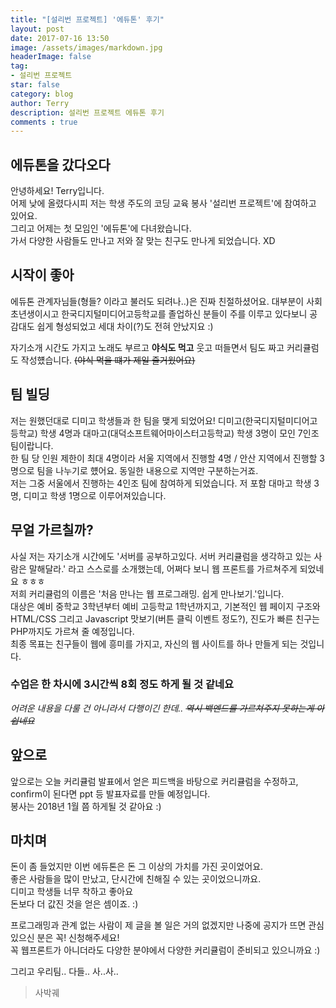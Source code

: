 ```yaml
---
title: "[설리번 프로젝트] '에듀톤' 후기"
layout: post
date: 2017-07-16 13:50
image: /assets/images/markdown.jpg
headerImage: false
tag:
- 설리번 프로젝트
star: false
category: blog
author: Terry
description: 설리번 프로젝트 에듀톤 후기
comments : true
---
```


에듀톤을 갔다오다
---
안녕하세요! Terry입니다.  
어제 낮에 올렸다시피 저는 학생 주도의 코딩 교육 봉사 '설리번 프로젝트'에 참여하고 있어요.  
그리고 어제는 첫 모임인 '에듀톤'에 다녀왔습니다.  
가서 다양한 사람들도 만나고 저와 잘 맞는 친구도 만나게 되었습니다. XD  
  
시작이 좋아
---
에듀톤 관계자님들(형들? 이라고 불러도 되려나..)은 진짜 친절하셨어요. 대부분이 사회초년생이시고 한국디지털미디어고등학교를 졸업하신 분들이 주를 이루고 있다보니 공감대도 쉽게 형성되었고 세대 차이(?)도 전혀 안났지요 :)  
  
자기소개 시간도 가지고 노래도 부르고 **야식도 먹고** 웃고 떠들면서 팀도 짜고 커리큘럼도 작성헀습니다. ~~(야식 먹을 떄가 제일 즐거웠어요)~~  

팀 빌딩
---
저는 원했던대로 디미고 학생들과 한 팀을 맺게 되었어요! 디미고(한국디지털미디어고등학교) 학생 4명과 대마고(대덕소프트웨어마이스터고등학교) 학생 3명이 모인 7인조 팀이랍니다.  
한 팀 당 인원 제한이 최대 4명이라 서울 지역에서 진행할 4명 / 안산 지역에서 진행할 3명으로 팀을 나누기로 헀어요. 동일한 내용으로 지역만 구분하는거죠.  
저는 그중 서울에서 진행하는 4인조 팀에 참여하게 되었습니다. 저 포함 대마고 학생 3명, 디미고 학생 1명으로 이루어져있습니다.  

무얼 가르칠까? 
---
사실 저는 자기소개 시간에도 '서버를 공부하고있다. 서버 커리큘럼을 생각하고 있는 사람은 말해달라.' 라고 스스로를 소개했는데, 어쩌다 보니 웹 프론트를 가르쳐주게 되었네요 ㅎㅎㅎ  
저희 커리큘럼의 이름은 '처음 만나는 웹 프로그래밍. 쉽게 만나보기.'입니다.  
대상은 예비 중학교 3학년부터 예비 고등학교 1학년까지고, 기본적인 웹 페이지 구조와 HTML/CSS 그리고 Javascript 맛보기(버튼 클릭 이벤트 정도?), 진도가 빠른 친구는 PHP까지도 가르쳐 줄 예정입니다.  
최종 목표는 친구들이 웹에 흥미를 가지고, 자신의 웹 사이트를 하나 만들게 되는 것입니다.
### 수업은 한 차시에 3시간씩 8회 정도 하게 될 것 같네요  

_어려운 내용을 다룰 건 아니라서 다행이긴 한데.. ~~역시 백엔드를 가르쳐주지 못하는게 아쉽네요~~_  

앞으로
---
앞으로는 오늘 커리큘럼 발표에서 얻은 피드백을 바탕으로 커리큘럼을 수정하고, confirm이 된다면 ppt 등 발표자료를 만들 예정입니다.  
봉사는 2018년 1월 쯤 하게될 것 같아요 :)  

마치며
---
돈이 좀 들었지만 이번 에듀톤은 돈 그 이상의 가치를 가진 곳이었어요.  
좋은 사람들을 많이 만났고, 단시간에 친해질 수 있는 곳이었으니까요.  
디미고 학생들 너무 착하고 좋아요  
돈보다 더 값진 것을 얻은 셈이죠. :)  
  
프로그래밍과 관계 없는 사람이 제 글을 볼 일은 거의 없겠지만 나중에 공지가 뜨면 관심있으신 분은 꼭! 신청해주세요!  
꼭 웹프론트가 아니더라도 다양한 분야에서 다양한 커리큘럼이 준비되고 있으니까요 :)  

그리고 우리팀.. 다들.. 사..사..

> 사박궤  